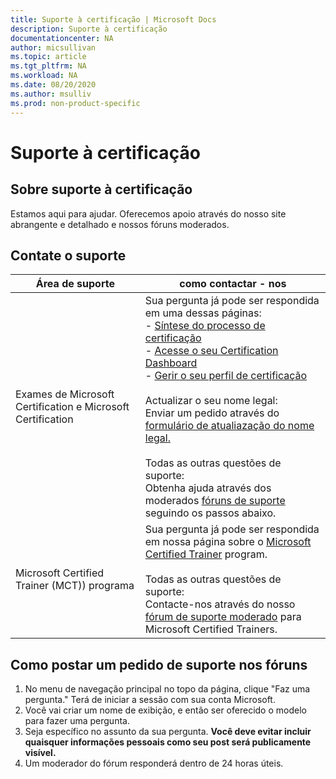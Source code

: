 ```yaml
---
title: Suporte à certificação | Microsoft Docs
description: Suporte à certificação
documentationcenter: NA
author: micsullivan
ms.topic: article
ms.tgt_pltfrm: NA
ms.workload: NA
ms.date: 08/20/2020
ms.author: msulliv
ms.prod: non-product-specific
---
```

# Suporte à certificação

## Sobre suporte à certificação

Estamos aqui para ajudar. Oferecemos apoio através do nosso site abrangente e detalhado e nossos fóruns moderados.

## Contate o suporte

| Área de suporte | como contactar - nos |
| ------------- | --- |
| Exames de Microsoft Certification e Microsoft Certification | Sua pergunta já pode ser respondida em uma dessas páginas:<br/> - [Síntese do processo de certificação](/learn/certifications/certification-process-overview)<br/>- [Acesse o seu Certification Dashboard](/learn/certifications/access-certification-dashboard) <br/>- [Gerir o seu perfil de certificação](/learn/certifications/manage-certification-profile)<br/> <br/>Actualizar o seu nome legal:<br/>Enviar um pedido através do [formulário de atualiazação do nome legal.](https://support.microsoft.com/en-us/supportrequestform/de16815f-2fa5-576e-4946-70cae21a4eeb)<br/><br/>Todas as outras questões de suporte:<br/>Obtenha ajuda através dos moderados [fóruns de suporte](https://aka.ms/MCPForum) seguindo os passos abaixo. |
| Microsoft Certified Trainer (MCT)) programa | Sua pergunta já pode ser respondida em nossa página sobre o [Microsoft Certified Trainer](/learn/certifications/mct-certification) program.<br/> <br/>Todas as outras questões de suporte:<br/>Contacte-nos através do nosso [fórum de suporte moderado](https://trainingsupport.microsoft.com/en-us/tcmct/forum?sort=LastReplyDate&dir=Desc&tab=All&status=all&mod=&modAge=&advFil=&postedAfter=&postedBefore=&threadType=All&isFilterExpanded=false&page=1) para Microsoft Certified Trainers. |

## Como postar um pedido de suporte nos fóruns

1. No menu de navegação principal no topo da página, clique "Faz uma pergunta." Terá de iniciar a sessão com sua conta Microsoft.
2. Você vai criar um nome de exibição, e então ser oferecido o modelo para fazer uma pergunta.
3. Seja específico no assunto da sua pergunta. **Você deve evitar incluir quaisquer informações pessoais como seu post será publicamente visível.**
4. Um moderador do fórum responderá dentro de 24 horas úteis.
